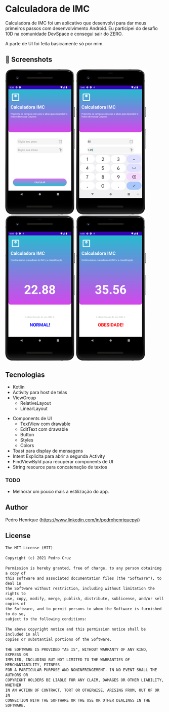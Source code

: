 # Calculadora de IMC
Calculadora de IMC foi um aplicativo que desenvolvi para dar meus primeiros passos com desenvolvimento Android. Eu participei do desafio 10D na comunidade DevSpace e consegui sair do ZERO. 

A parte de UI foi feita basicamente só por mim.



## :camera_flash: Screenshots
<!-- You can add more screenshots here if you like -->
<img src="/results/Image1.png" width="220"> <img src="/results/Image2.png" width="220"> <img src="/results/image3.png" width="220"> <img src="/results/image4.png" width="220">

## Tecnologias
* Kotlin
* Activity para host de telas
* ViewGroup
    * RelativeLayout
    * LinearLayout
- Components de UI
    - TextView com drawable
    - EditText com drawable
    - Button
    - Styles
    - Colors
- Toast para display de mensagens
- Intent Explicita para abrir a segunda Activity
- FindViewById para recuperar components de UI
- String resource para concatenação de textos


### TODO
- Melhorar um pouco mais a estilização do app.

## Author
Pedro Henrique (https://www.linkedin.com/in/pedrohenriquepy/)

## License
```
The MIT License (MIT)

Copyright (c) 2021 Pedro Cruz

Permission is hereby granted, free of charge, to any person obtaining a copy of
this software and associated documentation files (the "Software"), to deal in
the Software without restriction, including without limitation the rights to
use, copy, modify, merge, publish, distribute, sublicense, and/or sell copies of
the Software, and to permit persons to whom the Software is furnished to do so,
subject to the following conditions:

The above copyright notice and this permission notice shall be included in all
copies or substantial portions of the Software.

THE SOFTWARE IS PROVIDED "AS IS", WITHOUT WARRANTY OF ANY KIND, EXPRESS OR
IMPLIED, INCLUDING BUT NOT LIMITED TO THE WARRANTIES OF MERCHANTABILITY, FITNESS
FOR A PARTICULAR PURPOSE AND NONINFRINGEMENT. IN NO EVENT SHALL THE AUTHORS OR
COPYRIGHT HOLDERS BE LIABLE FOR ANY CLAIM, DAMAGES OR OTHER LIABILITY, WHETHER
IN AN ACTION OF CONTRACT, TORT OR OTHERWISE, ARISING FROM, OUT OF OR IN
CONNECTION WITH THE SOFTWARE OR THE USE OR OTHER DEALINGS IN THE SOFTWARE.
```
